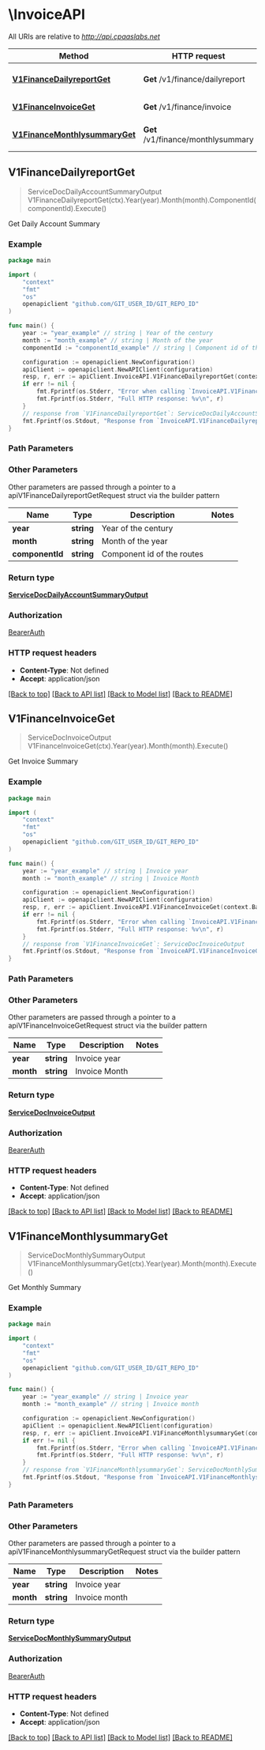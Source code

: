 # \InvoiceAPI

All URIs are relative to *http://api.cpaaslabs.net*

Method | HTTP request | Description
------------- | ------------- | -------------
[**V1FinanceDailyreportGet**](InvoiceAPI.md#V1FinanceDailyreportGet) | **Get** /v1/finance/dailyreport | Get Daily Account Summary
[**V1FinanceInvoiceGet**](InvoiceAPI.md#V1FinanceInvoiceGet) | **Get** /v1/finance/invoice | Get Invoice Summary
[**V1FinanceMonthlysummaryGet**](InvoiceAPI.md#V1FinanceMonthlysummaryGet) | **Get** /v1/finance/monthlysummary | Get Monthly Summary



## V1FinanceDailyreportGet

> ServiceDocDailyAccountSummaryOutput V1FinanceDailyreportGet(ctx).Year(year).Month(month).ComponentId(componentId).Execute()

Get Daily Account Summary



### Example

```go
package main

import (
	"context"
	"fmt"
	"os"
	openapiclient "github.com/GIT_USER_ID/GIT_REPO_ID"
)

func main() {
	year := "year_example" // string | Year of the century
	month := "month_example" // string | Month of the year
	componentId := "componentId_example" // string | Component id of the routes

	configuration := openapiclient.NewConfiguration()
	apiClient := openapiclient.NewAPIClient(configuration)
	resp, r, err := apiClient.InvoiceAPI.V1FinanceDailyreportGet(context.Background()).Year(year).Month(month).ComponentId(componentId).Execute()
	if err != nil {
		fmt.Fprintf(os.Stderr, "Error when calling `InvoiceAPI.V1FinanceDailyreportGet``: %v\n", err)
		fmt.Fprintf(os.Stderr, "Full HTTP response: %v\n", r)
	}
	// response from `V1FinanceDailyreportGet`: ServiceDocDailyAccountSummaryOutput
	fmt.Fprintf(os.Stdout, "Response from `InvoiceAPI.V1FinanceDailyreportGet`: %v\n", resp)
}
```

### Path Parameters



### Other Parameters

Other parameters are passed through a pointer to a apiV1FinanceDailyreportGetRequest struct via the builder pattern


Name | Type | Description  | Notes
------------- | ------------- | ------------- | -------------
 **year** | **string** | Year of the century | 
 **month** | **string** | Month of the year | 
 **componentId** | **string** | Component id of the routes | 

### Return type

[**ServiceDocDailyAccountSummaryOutput**](ServiceDocDailyAccountSummaryOutput.md)

### Authorization

[BearerAuth](../README.md#BearerAuth)

### HTTP request headers

- **Content-Type**: Not defined
- **Accept**: application/json

[[Back to top]](#) [[Back to API list]](../README.md#documentation-for-api-endpoints)
[[Back to Model list]](../README.md#documentation-for-models)
[[Back to README]](../README.md)


## V1FinanceInvoiceGet

> ServiceDocInvoiceOutput V1FinanceInvoiceGet(ctx).Year(year).Month(month).Execute()

Get Invoice Summary



### Example

```go
package main

import (
	"context"
	"fmt"
	"os"
	openapiclient "github.com/GIT_USER_ID/GIT_REPO_ID"
)

func main() {
	year := "year_example" // string | Invoice year
	month := "month_example" // string | Invoice Month

	configuration := openapiclient.NewConfiguration()
	apiClient := openapiclient.NewAPIClient(configuration)
	resp, r, err := apiClient.InvoiceAPI.V1FinanceInvoiceGet(context.Background()).Year(year).Month(month).Execute()
	if err != nil {
		fmt.Fprintf(os.Stderr, "Error when calling `InvoiceAPI.V1FinanceInvoiceGet``: %v\n", err)
		fmt.Fprintf(os.Stderr, "Full HTTP response: %v\n", r)
	}
	// response from `V1FinanceInvoiceGet`: ServiceDocInvoiceOutput
	fmt.Fprintf(os.Stdout, "Response from `InvoiceAPI.V1FinanceInvoiceGet`: %v\n", resp)
}
```

### Path Parameters



### Other Parameters

Other parameters are passed through a pointer to a apiV1FinanceInvoiceGetRequest struct via the builder pattern


Name | Type | Description  | Notes
------------- | ------------- | ------------- | -------------
 **year** | **string** | Invoice year | 
 **month** | **string** | Invoice Month | 

### Return type

[**ServiceDocInvoiceOutput**](ServiceDocInvoiceOutput.md)

### Authorization

[BearerAuth](../README.md#BearerAuth)

### HTTP request headers

- **Content-Type**: Not defined
- **Accept**: application/json

[[Back to top]](#) [[Back to API list]](../README.md#documentation-for-api-endpoints)
[[Back to Model list]](../README.md#documentation-for-models)
[[Back to README]](../README.md)


## V1FinanceMonthlysummaryGet

> ServiceDocMonthlySummaryOutput V1FinanceMonthlysummaryGet(ctx).Year(year).Month(month).Execute()

Get Monthly Summary



### Example

```go
package main

import (
	"context"
	"fmt"
	"os"
	openapiclient "github.com/GIT_USER_ID/GIT_REPO_ID"
)

func main() {
	year := "year_example" // string | Invoice year
	month := "month_example" // string | Invoice month

	configuration := openapiclient.NewConfiguration()
	apiClient := openapiclient.NewAPIClient(configuration)
	resp, r, err := apiClient.InvoiceAPI.V1FinanceMonthlysummaryGet(context.Background()).Year(year).Month(month).Execute()
	if err != nil {
		fmt.Fprintf(os.Stderr, "Error when calling `InvoiceAPI.V1FinanceMonthlysummaryGet``: %v\n", err)
		fmt.Fprintf(os.Stderr, "Full HTTP response: %v\n", r)
	}
	// response from `V1FinanceMonthlysummaryGet`: ServiceDocMonthlySummaryOutput
	fmt.Fprintf(os.Stdout, "Response from `InvoiceAPI.V1FinanceMonthlysummaryGet`: %v\n", resp)
}
```

### Path Parameters



### Other Parameters

Other parameters are passed through a pointer to a apiV1FinanceMonthlysummaryGetRequest struct via the builder pattern


Name | Type | Description  | Notes
------------- | ------------- | ------------- | -------------
 **year** | **string** | Invoice year | 
 **month** | **string** | Invoice month | 

### Return type

[**ServiceDocMonthlySummaryOutput**](ServiceDocMonthlySummaryOutput.md)

### Authorization

[BearerAuth](../README.md#BearerAuth)

### HTTP request headers

- **Content-Type**: Not defined
- **Accept**: application/json

[[Back to top]](#) [[Back to API list]](../README.md#documentation-for-api-endpoints)
[[Back to Model list]](../README.md#documentation-for-models)
[[Back to README]](../README.md)

